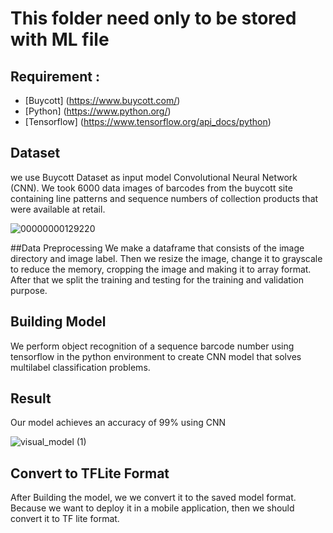 This folder need only to be stored with ML file
==
## Requirement :
- [Buycott] (https://www.buycott.com/)
- [Python] (https://www.python.org/)
- [Tensorflow] (https://www.tensorflow.org/api_docs/python)

## Dataset
we use Buycott Dataset as input model Convolutional Neural Network (CNN). We took 6000 data images of barcodes from the buycott site containing line patterns and sequence numbers of collection products that were available at retail.

![00000000129220](https://user-images.githubusercontent.com/89289597/173224825-23114d06-c109-428d-9819-1636ac30eb28.png)


##Data Preprocessing
We make a dataframe that consists of the image directory and image label. Then we resize the image, change it to grayscale to reduce the memory, cropping the image and making it to array format. After that we split the training and testing for the training and validation purpose.

## Building Model
We perform object recognition of a sequence barcode number using tensorflow in the python environment to create CNN model that solves multilabel classification problems.

## Result
Our model achieves an accuracy of 99% using CNN

![visual_model (1)](https://user-images.githubusercontent.com/89289597/173224795-95a40cc5-eeca-4858-addd-ecd6c15d5ce6.png)

## Convert to TFLite Format
After Building the model, we we convert it to the saved model format. Because we want to deploy it in a mobile application, then we should convert it to TF lite format.

